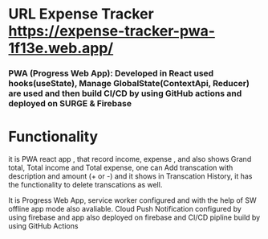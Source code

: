 # URL Expense Tracker https://expense-tracker-pwa-1f13e.web.app/ 

<h3>PWA (Progress Web App): Developed in React used hooks(useState), Manage GlobalState(ContextApi, Reducer) are used and then build CI/CD by using GitHub actions and deployed on SURGE & Firebase</h3>


# Functionality
it is PWA react app , that record income, expense , and also shows Grand total, Total income and Total expense, one can Add transcation with description and amount (+ or -) and it shows in Transcation History, it has the functionality to delete transcations as well.

It is Progress Web App, service worker configured and with the help of SW offline app mode also avaliable. Cloud Push Notification configured by using firebase and app also deployed on firebase and CI/CD pipline build by using GitHub Actions    
